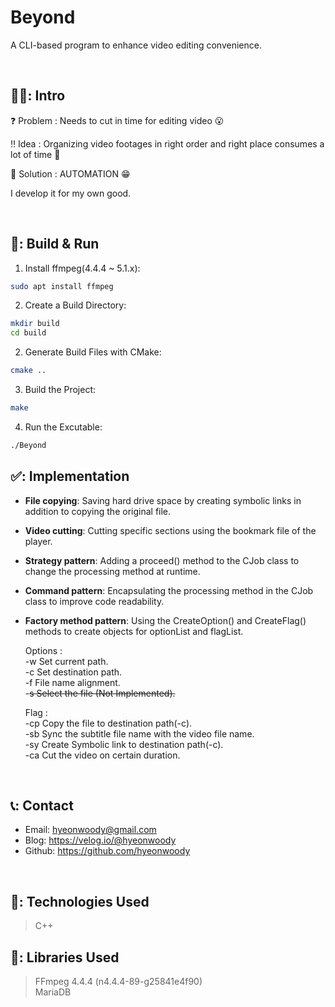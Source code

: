 # Beyond
A CLI-based program to enhance video editing convenience.

</br>

## 🧑‍💻: Intro
❓ Problem : Needs to cut in time for editing video 😮

‼ Idea : Organizing video footages in right order and right place consumes a lot of time 🤔

💯 Solution : AUTOMATION 😁

 I develop it for my own good.  
 
</br>

 ## 🚀: Build & Run
1. Install ffmpeg(4.4.4 ~ 5.1.x):
```bash
sudo apt install ffmpeg
```
2. Create a Build Directory:
 ```bash
 mkdir build
 cd build
 ```
 
 2. Generate Build Files with CMake:
 ```bash
 cmake ..
 ```

3. Build the Project:
```bash
make
```


4. Run the Excutable:
```bash
./Beyond
```


 ## ✅: Implementation 
- **File copying**: Saving hard drive space by creating symbolic links in addition to copying the original file.  
- **Video cutting**: Cutting specific sections using the bookmark file of the player.  
- **Strategy pattern**: Adding a proceed() method to the CJob class to change the processing method at runtime.  
- **Command pattern**: Encapsulating the processing method in the CJob class to improve code readability.  
- **Factory method pattern**: Using the CreateOption() and CreateFlag() methods to create objects for optionList and flagList.  


  Options :  
    -w Set current path.  
    -c Set destination path.  
    -f File name alignment.  
    -~~s Select the file (Not Implemented).~~ 
  
  Flag :  
    -cp Copy the file to destination path(-c).  
    -sb Sync the subtitle file name with the video file name.  
    -sy Create Symbolic link to destination path(-c).  
    -ca Cut the video on certain duration.  
    
   
    
 </br>

## 📞: Contact
- Email: hyeonwoody@gmail.com
- Blog: https://velog.io/@hyeonwoody
- Github: https://github.com/hyeonwoody

</br>

## 🧱: Technologies Used
>C++

## 📖: Libraries Used
>FFmpeg 4.4.4 (n4.4.4-89-g25841e4f90)  
>MariaDB
